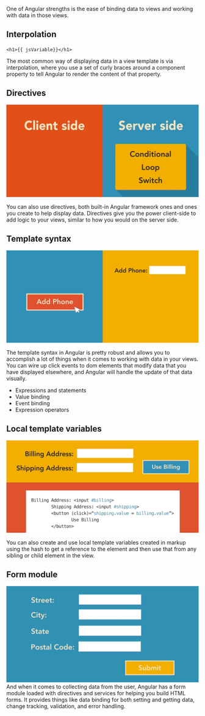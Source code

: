 One of Angular strengths is the ease of binding data to views and working with data in those views. 

## Interpolation

`<h1>{{ jsVariable}}</h1>`

The most common way of displaying data in a view template is via interpolation, where you use a set of curly braces around a component property to tell Angular to render the content of that property. 

## Directives

![client server side](client-server-side.gif)

You can also use directives, both built-in Angular framework ones and ones you create to help display data. Directives give you the power client-side to add logic to your views, similar to how you would on the server side. 

## Template syntax

![form](add-phone.gif)

The template syntax in Angular is pretty robust and allows you to accomplish a lot of things when it comes to working with data in your views. You can wire up click events to dom elements that modify data that you have displayed elsewhere, and Angular will handle the update of that data visually.

- Expressions and statements
- Value binding
- Event binding
- Expression operators

## Local template variables

![local template variable](local-reference.gif)

You can also create and use local template variables created in markup using the hash to get a reference to the element and then use that from any sibling or child element in the view.

## Form module

![form](form.gif)
And when it comes to collecting data from the user, Angular has a form module loaded with directives and services for helping you build HTML forms. It provides things like data binding for both setting and getting data, change tracking, validation, and error handling.

